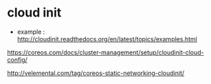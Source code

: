 # cloud init

* example : <http://cloudinit.readthedocs.org/en/latest/topics/examples.html>


<https://coreos.com/docs/cluster-management/setup/cloudinit-cloud-config/>

<http://velemental.com/tag/coreos-static-networking-cloudinit/>